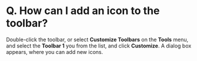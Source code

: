 # Q. How can I add an icon to the toolbar?

Double-click the toolbar, or select **Customize Toolbars** on the **Tools** menu, and select the **Toolbar 1** you from the list, and click **Customize**. A dialog box appears, where you can add new icons.
